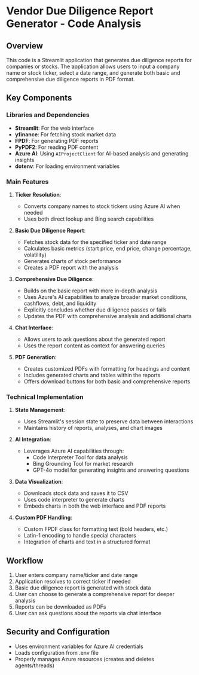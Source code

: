# Vendor Due Diligence Report Generator - Code Analysis

## Overview
This code is a Streamlit application that generates due diligence reports for companies or stocks. The application allows users to input a company name or stock ticker, select a date range, and generate both basic and comprehensive due diligence reports in PDF format.

## Key Components

### Libraries and Dependencies
- **Streamlit**: For the web interface
- **yfinance**: For fetching stock market data
- **FPDF**: For generating PDF reports
- **PyPDF2**: For reading PDF content
- **Azure AI**: Using `AIProjectClient` for AI-based analysis and generating insights
- **dotenv**: For loading environment variables

### Main Features

1. **Ticker Resolution**:
   - Converts company names to stock tickers using Azure AI when needed
   - Uses both direct lookup and Bing search capabilities

2. **Basic Due Diligence Report**:
   - Fetches stock data for the specified ticker and date range
   - Calculates basic metrics (start price, end price, change percentage, volatility)
   - Generates charts of stock performance
   - Creates a PDF report with the analysis

3. **Comprehensive Due Diligence**:
   - Builds on the basic report with more in-depth analysis
   - Uses Azure's AI capabilities to analyze broader market conditions, cashflows, debt, and liquidity
   - Explicitly concludes whether due diligence passes or fails
   - Updates the PDF with comprehensive analysis and additional charts

4. **Chat Interface**:
   - Allows users to ask questions about the generated report
   - Uses the report content as context for answering queries

5. **PDF Generation**:
   - Creates customized PDFs with formatting for headings and content
   - Includes generated charts and tables within the reports
   - Offers download buttons for both basic and comprehensive reports

### Technical Implementation

1. **State Management**:
   - Uses Streamlit's session state to preserve data between interactions
   - Maintains history of reports, analyses, and chart images

2. **AI Integration**:
   - Leverages Azure AI capabilities through:
     - Code Interpreter Tool for data analysis
     - Bing Grounding Tool for market research
     - GPT-4o model for generating insights and answering questions

3. **Data Visualization**:
   - Downloads stock data and saves it to CSV
   - Uses code interpreter to generate charts
   - Embeds charts in both the web interface and PDF reports

4. **Custom PDF Handling**:
   - Custom FPDF class for formatting text (bold headers, etc.)
   - Latin-1 encoding to handle special characters
   - Integration of charts and text in a structured format

## Workflow
1. User enters company name/ticker and date range
2. Application resolves to correct ticker if needed
3. Basic due diligence report is generated with stock data
4. User can choose to generate a comprehensive report for deeper analysis
5. Reports can be downloaded as PDFs
6. User can ask questions about the reports via chat interface

## Security and Configuration
- Uses environment variables for Azure AI credentials
- Loads configuration from .env file
- Properly manages Azure resources (creates and deletes agents/threads)
